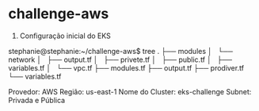 # challenge-aws

1. Configuração inicial do EKS

stephanie@stephanie:~/challenge-aws$ tree
.
├── modules
│   └── network
│       ├── output.tf
│       ├── privete.tf
│       ├── public.tf
│       ├── variables.tf
│       └── vpc.tf
├── modules.tf
├── output.tf
├── prodiver.tf
└── variables.tf

Provedor: AWS
Região: us-east-1
Nome do Cluster: eks-challenge
Subnet: Privada e Pública
